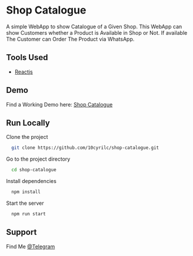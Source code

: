 
# Shop Catalogue

A simple WebApp to show Catalogue of a Given Shop. This WebApp can show Customers whether a Product is Available in Shop or Not. If available The Customer can Order The Product via WhatsApp.

## Tools Used

 - [Reactjs](https://reactjs.org/)



## Demo

Find a Working Demo here: [Shop Catalogue](shop-catalogue.vercel.app)


## Run Locally

Clone the project

```bash
  git clone https://github.com/10cyrilc/shop-catalogue.git
```

Go to the project directory

```bash
  cd shop-catalogue
```

Install dependencies

```bash
  npm install
```

Start the server

```bash
  npm run start
```


## Support

Find Me [@Telegram](https://t.me/cyril_c_10)


